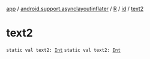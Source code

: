 [app](../../../index.md) / [android.support.asynclayoutinflater](../../index.md) / [R](../index.md) / [id](index.md) / [text2](./text2.md)

# text2

`static val text2: `[`Int`](https://kotlinlang.org/api/latest/jvm/stdlib/kotlin/-int/index.html)
`static val text2: `[`Int`](https://kotlinlang.org/api/latest/jvm/stdlib/kotlin/-int/index.html)